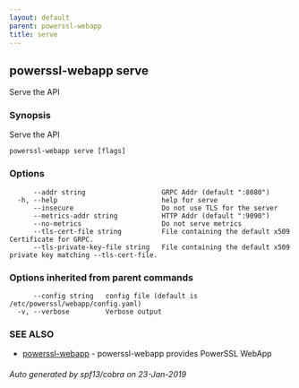 ```yaml
---
layout: default
parent: powerssl-webapp
title: serve
---
```

## powerssl-webapp serve

Serve the API

### Synopsis

Serve the API

```
powerssl-webapp serve [flags]
```

### Options

```
      --addr string                   GRPC Addr (default ":8080")
  -h, --help                          help for serve
      --insecure                      Do not use TLS for the server
      --metrics-addr string           HTTP Addr (default ":9090")
      --no-metrics                    Do not serve metrics
      --tls-cert-file string          File containing the default x509 Certificate for GRPC.
      --tls-private-key-file string   File containing the default x509 private key matching --tls-cert-file.
```

### Options inherited from parent commands

```
      --config string   config file (default is /etc/powerssl/webapp/config.yaml)
  -v, --verbose         Verbose output
```

### SEE ALSO

* [powerssl-webapp](powerssl-webapp.md)	 - powerssl-webapp provides PowerSSL WebApp

###### Auto generated by spf13/cobra on 23-Jan-2019
